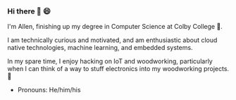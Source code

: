 ### Hi there 👋 😄

I'm Allen, finishing up my degree in Computer Science at Colby College 🐴.

I am technically curious and motivated, and am enthusiastic about cloud native technologies, machine learning, and embedded systems.

In my spare time, I enjoy hacking on IoT and woodworking, particularly when I can think of a way to stuff electronics into my woodworking projects. 🤔

- Pronouns: He/him/his

<!--
**allenmqcymp/allenmqcymp** is a ✨ _special_ ✨ repository because its `README.md` (this file) appears on your GitHub profile.

Here are some ideas to get you started:

- 🔭 I’m currently working on ...
- 🌱 I’m currently learning ...
- 👯 I’m looking to collaborate on ...
-  I’m looking for help with ...
- 💬 Ask me about ...
- 📫 How to reach me: ...

- ⚡ Fun fact: ...
-->
